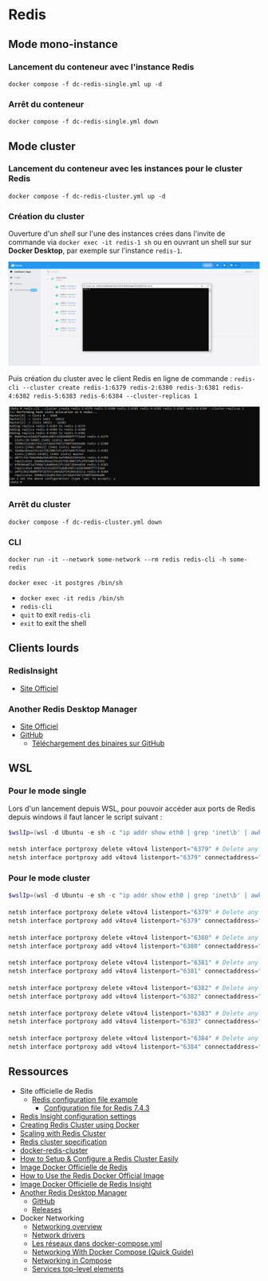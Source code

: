 # Redis

## Mode mono-instance

### Lancement du conteneur avec l'instance Redis

```shell
docker compose -f dc-redis-single.yml up -d
```

### Arrêt du conteneur

```shell
docker compose -f dc-redis-single.yml down
```

## Mode cluster

### Lancement du conteneur avec les instances pour le cluster Redis

```shell
docker compose -f dc-redis-cluster.yml up -d
```

### Création du cluster

Ouverture d'un _shell_ sur l'une des instances crées dans l'invite de commande via `docker exec -it redis-1 sh` ou en ouvrant un shell sur sur **Docker Desktop**, par exemple sur l'instance `redis-1`.

![Ouverture d'un shell sur une instance Redis depuis Docker Desktop](img/ouverture-shell-sur-instance-redis.png "Ouverture d'un shell sur une instance Redis depuis Docker Desktop")

Puis création du cluster avec le client Redis en ligne de commande : `redis-cli --cluster create redis-1:6379 redis-2:6380 redis-3:6381 redis-4:6382 redis-5:6383 redis-6:6384 --cluster-replicas 1`

![Création du cluster Redis depuis le conteneur d'une des instances](img/redis-cluster-creation.png "Création du cluster Redis depuis le conteneur d'une des instances")

### Arrêt du cluster

```shell
docker compose -f dc-redis-cluster.yml down
```

### CLI

```shell
docker run -it --network some-network --rm redis redis-cli -h some-redis
```

`docker exec -it postgres /bin/sh`

* `docker exec -it redis /bin/sh`
* `redis-cli`
* `quit` to exit `redis-cli`
* `exit` to exit the shell

## Clients lourds

### RedisInsight

* [Site Officiel](https://redis.io/insight/)

### Another Redis Desktop Manager

* [Site Officiel](https://goanother.com/)
* [GitHub](https://github.com/qishibo/AnotherRedisDesktopManager)
  * [Téléchargement des binaires sur GitHub](https://github.com/qishibo/AnotherRedisDesktopManager/releases)

## WSL

### Pour le mode single

Lors d'un lancement depuis WSL, pour pouvoir accéder aux ports de Redis depuis windows il faut lancer le script suivant :

```powershell
$wslIp=(wsl -d Ubuntu -e sh -c "ip addr show eth0 | grep 'inet\b' | awk '{print `$2}' | cut -d/ -f1") # Get the private IP of the WSL2 instance

netsh interface portproxy delete v4tov4 listenport="6379" # Delete any existing port 6379 forwarding
netsh interface portproxy add v4tov4 listenport="6379" connectaddress="$wslIp" connectport="6379"
```

### Pour le mode cluster

```powershell
$wslIp=(wsl -d Ubuntu -e sh -c "ip addr show eth0 | grep 'inet\b' | awk '{print `$2}' | cut -d/ -f1") # Get the private IP of the WSL2 instance

netsh interface portproxy delete v4tov4 listenport="6379" # Delete any existing port 6379 forwarding
netsh interface portproxy add v4tov4 listenport="6379" connectaddress="$wslIp" connectport="6379"

netsh interface portproxy delete v4tov4 listenport="6380" # Delete any existing port 6380 forwarding
netsh interface portproxy add v4tov4 listenport="6380" connectaddress="$wslIp" connectport="6380"

netsh interface portproxy delete v4tov4 listenport="6381" # Delete any existing port 6381 forwarding
netsh interface portproxy add v4tov4 listenport="6381" connectaddress="$wslIp" connectport="6381"

netsh interface portproxy delete v4tov4 listenport="6382" # Delete any existing port 6382 forwarding
netsh interface portproxy add v4tov4 listenport="6382" connectaddress="$wslIp" connectport="6382"

netsh interface portproxy delete v4tov4 listenport="6383" # Delete any existing port 6383 forwarding
netsh interface portproxy add v4tov4 listenport="6383" connectaddress="$wslIp" connectport="6383"

netsh interface portproxy delete v4tov4 listenport="6384" # Delete any existing port 6384 forwarding
netsh interface portproxy add v4tov4 listenport="6384" connectaddress="$wslIp" connectport="6384"
```

## Ressources

* Site officielle de Redis
  * [Redis configuration file example](https://redis.io/docs/latest/operate/oss_and_stack/management/config-file/)
    * [Configuration file for Redis 7.4.3](https://raw.githubusercontent.com/redis/redis/unstable/redis.conf)
* [Redis Insight configuration settings](https://redis.io/docs/latest/operate/redisinsight/configuration/)
* [Creating Redis Cluster using Docker](https://medium.com/commencis/creating-redis-cluster-using-docker-67f65545796d)
* [Scaling with Redis Cluster](https://redis.io/docs/manual/scaling/)
* [Redis cluster specification](https://redis.io/docs/reference/cluster-spec/)
* [docker-redis-cluster](https://github.com/Grokzen/docker-redis-cluster)
* [How to Setup & Configure a Redis Cluster Easily](https://www.dltlabs.com/blog/how-to-setup-configure-a-redis-cluster-easily-573120)
* [Image Docker Officielle de Redis](https://hub.docker.com/_/redis)
* [How to Use the Redis Docker Official Image](https://www.docker.com/blog/how-to-use-the-redis-docker-official-image/)
* [Image Docker Officielle de Redis Insight](https://hub.docker.com/r/redis/redisinsight)
* [Another Redis Desktop Manager](https://goanother.com/)
  * [GitHub](https://github.com/qishibo/AnotherRedisDesktopManager)
  * [Releases](https://github.com/qishibo/AnotherRedisDesktopManager/releases)
* Docker Networking
  * [Networking overview](https://docs.docker.com/engine/network/)
  * [Network drivers](https://docs.docker.com/engine/network/drivers/)
  * [Les réseaux dans docker-compose.yml](https://www.nicelydev.com/docker/reseau-docker-compose)
  * [Networking With Docker Compose (Quick Guide)](https://www.netmaker.io/resources/docker-compose-network)
  * [Networking in Compose](https://docs.docker.com/compose/how-tos/networking/)
  * [Services top-level elements](https://docs.docker.com/reference/compose-file/services/)
